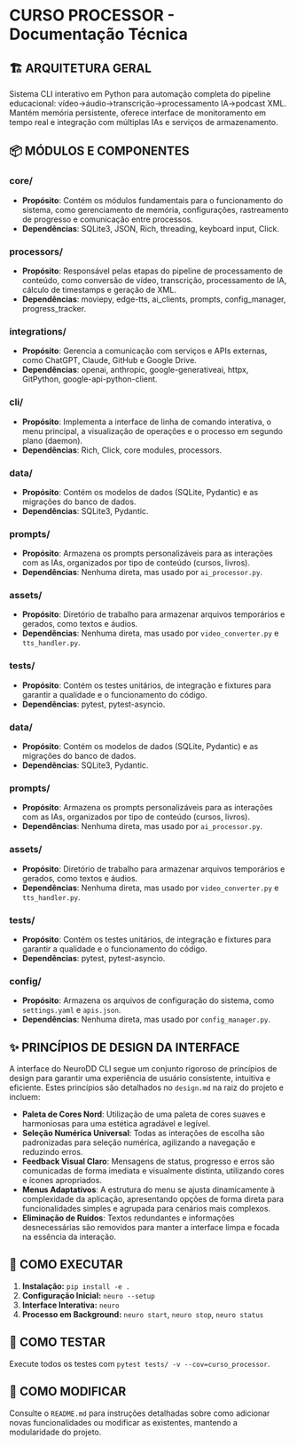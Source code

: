 # CURSO PROCESSOR - Documentação Técnica

## 🏗️ ARQUITETURA GERAL
Sistema CLI interativo em Python para automação completa do pipeline educacional: vídeo→áudio→transcrição→processamento IA→podcast XML. Mantém memória persistente, oferece interface de monitoramento em tempo real e integração com múltiplas IAs e serviços de armazenamento.

## 📦 MÓDULOS E COMPONENTES
### core/
-   **Propósito**: Contém os módulos fundamentais para o funcionamento do sistema, como gerenciamento de memória, configurações, rastreamento de progresso e comunicação entre processos.
-   **Dependências**: SQLite3, JSON, Rich, threading, keyboard input, Click.

### processors/
-   **Propósito**: Responsável pelas etapas do pipeline de processamento de conteúdo, como conversão de vídeo, transcrição, processamento de IA, cálculo de timestamps e geração de XML.
-   **Dependências**: moviepy, edge-tts, ai_clients, prompts, config_manager, progress_tracker.

### integrations/
-   **Propósito**: Gerencia a comunicação com serviços e APIs externas, como ChatGPT, Claude, GitHub e Google Drive.
-   **Dependências**: openai, anthropic, google-generativeai, httpx, GitPython, google-api-python-client.

### cli/
-   **Propósito**: Implementa a interface de linha de comando interativa, o menu principal, a visualização de operações e o processo em segundo plano (daemon).
-   **Dependências**: Rich, Click, core modules, processors.

### data/
-   **Propósito**: Contém os modelos de dados (SQLite, Pydantic) e as migrações do banco de dados.
-   **Dependências**: SQLite3, Pydantic.

### prompts/
-   **Propósito**: Armazena os prompts personalizáveis para as interações com as IAs, organizados por tipo de conteúdo (cursos, livros).
-   **Dependências**: Nenhuma direta, mas usado por `ai_processor.py`.

### assets/
-   **Propósito**: Diretório de trabalho para armazenar arquivos temporários e gerados, como textos e áudios.
-   **Dependências**: Nenhuma direta, mas usado por `video_converter.py` e `tts_handler.py`.

### tests/
-   **Propósito**: Contém os testes unitários, de integração e fixtures para garantir a qualidade e o funcionamento do código.
-   **Dependências**: pytest, pytest-asyncio.

### data/
-   **Propósito**: Contém os modelos de dados (SQLite, Pydantic) e as migrações do banco de dados.
-   **Dependências**: SQLite3, Pydantic.

### prompts/
-   **Propósito**: Armazena os prompts personalizáveis para as interações com as IAs, organizados por tipo de conteúdo (cursos, livros).
-   **Dependências**: Nenhuma direta, mas usado por `ai_processor.py`.

### assets/
-   **Propósito**: Diretório de trabalho para armazenar arquivos temporários e gerados, como textos e áudios.
-   **Dependências**: Nenhuma direta, mas usado por `video_converter.py` e `tts_handler.py`.

### tests/
-   **Propósito**: Contém os testes unitários, de integração e fixtures para garantir a qualidade e o funcionamento do código.
-   **Dependências**: pytest, pytest-asyncio.

### config/
-   **Propósito**: Armazena os arquivos de configuração do sistema, como `settings.yaml` e `apis.json`.
-   **Dependências**: Nenhuma direta, mas usado por `config_manager.py`.

## ✨ PRINCÍPIOS DE DESIGN DA INTERFACE
A interface do NeuroDD CLI segue um conjunto rigoroso de princípios de design para garantir uma experiência de usuário consistente, intuitiva e eficiente. Estes princípios são detalhados no `design.md` na raiz do projeto e incluem:

-   **Paleta de Cores Nord**: Utilização de uma paleta de cores suaves e harmoniosas para uma estética agradável e legível.
-   **Seleção Numérica Universal**: Todas as interações de escolha são padronizadas para seleção numérica, agilizando a navegação e reduzindo erros.
-   **Feedback Visual Claro**: Mensagens de status, progresso e erros são comunicadas de forma imediata e visualmente distinta, utilizando cores e ícones apropriados.
-   **Menus Adaptativos**: A estrutura do menu se ajusta dinamicamente à complexidade da aplicação, apresentando opções de forma direta para funcionalidades simples e agrupada para cenários mais complexos.
-   **Eliminação de Ruídos**: Textos redundantes e informações desnecessárias são removidos para manter a interface limpa e focada na essência da interação.

## 🚀 COMO EXECUTAR
1.  **Instalação:** `pip install -e .`
2.  **Configuração Inicial:** `neuro --setup`
3.  **Interface Interativa:** `neuro`
4.  **Processo em Background:** `neuro start`, `neuro stop`, `neuro status`

## 🧪 COMO TESTAR
Execute todos os testes com `pytest tests/ -v --cov=curso_processor`.

## 🔧 COMO MODIFICAR
Consulte o `README.md` para instruções detalhadas sobre como adicionar novas funcionalidades ou modificar as existentes, mantendo a modularidade do projeto.

